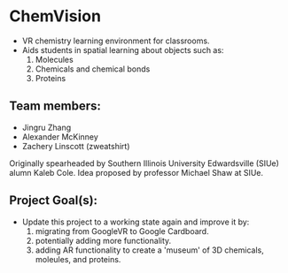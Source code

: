 # ChemVision

- VR chemistry learning environment for classrooms.
- Aids students in spatial learning about objects such as:
    1. Molecules
    2. Chemicals and chemical bonds
    3. Proteins  

## Team members:

- Jingru Zhang
- Alexander McKinney
- Zachery Linscott (zweatshirt)

Originally spearheaded by Southern Illinois University Edwardsville (SIUe) alumn Kaleb Cole.
Idea proposed by professor Michael Shaw at SIUe.

## Project Goal(s):

- Update this project to a working state again and improve it by:
    1. migrating from GoogleVR to Google Cardboard.
    2. potentially adding more functionality.
    3. adding AR functionality to create a 'museum' of 3D chemicals, moleules, and proteins.
